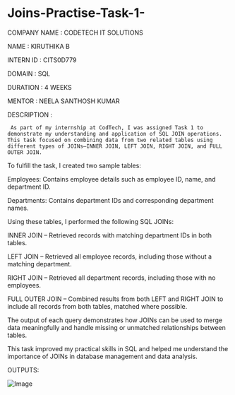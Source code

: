 # Joins-Practise-Task-1-

COMPANY NAME : CODETECH IT SOLUTIONS

NAME : KIRUTHIKA B 

INTERN ID : CITS0D779  

DOMAIN : SQL

DURATION : 4 WEEKS

MENTOR : NEELA SANTHOSH KUMAR

DESCRIPTION :

     As part of my internship at CodTech, I was assigned Task 1 to demonstrate my understanding and application of SQL JOIN operations. This task focused on combining data from two related tables using different types of JOINs—INNER JOIN, LEFT JOIN, RIGHT JOIN, and FULL OUTER JOIN.

To fulfill the task, I created two sample tables:

Employees: Contains employee details such as employee ID, name, and department ID.

Departments: Contains department IDs and corresponding department names.

Using these tables, I performed the following SQL JOINs:

INNER JOIN – Retrieved records with matching department IDs in both tables.

LEFT JOIN – Retrieved all employee records, including those without a matching department.

RIGHT JOIN – Retrieved all department records, including those with no employees.

FULL OUTER JOIN – Combined results from both LEFT and RIGHT JOIN to include all records from both tables, matched where possible.

The output of each query demonstrates how JOINs can be used to merge data meaningfully and handle missing or unmatched relationships between tables.

This task improved my practical skills in SQL and helped me understand the importance of JOINs in database management and data analysis.

OUTPUTS:

![Image](https://github.com/user-attachments/assets/155a760c-1821-4386-971e-a764fdea237f)

